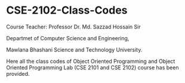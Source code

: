 # CSE-2102-Class-Codes
Course Teacher: Professor Dr. Md. Sazzad Hossain Sir

Departmet of Computer Science and Engineering,

Mawlana Bhashani Science and Technology University.


Here all the class codes of Object Oriented Programming and Object Oriented Programming Lab (CSE 2101 and CSE 2102) course has been provided. 
